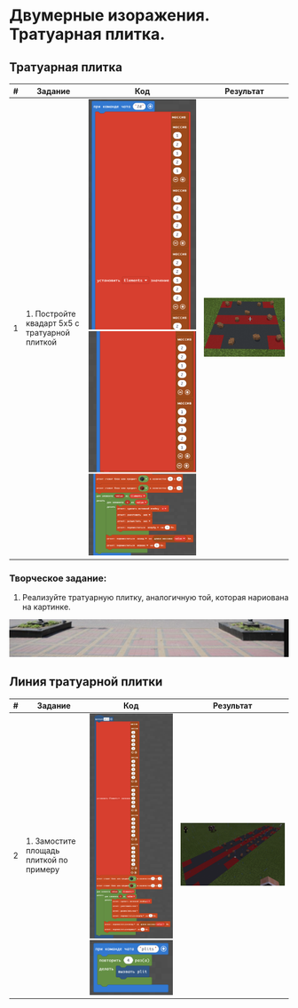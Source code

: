 # Двумерные изоражения. Тратуарная плитка.
## Тратуарная плитка
|#|Задание|Код|Результат|
|---|---|---|---|
|1|1. Постройте квадарт 5х5 с тратуарной плиткой |<img src = 'img/2d03.png'> <img src = 'img/2d02.png'> <img src = 'img/2d01.png'>|<img src = 'img/2d04.png'>|

### Творческое задание:
1. Реализуйте тратуарную плитку, аналогичную той, которая нариована на картинке.

<img src ="img/plits.png">  

## Линия тратуарной плитки
|#|Задание|Код|Результат|
|---|---|---|---|
|2|1. Замостите площадь плиткой по примеру |<img src = 'img/2d06.png'> <img src = 'img/2d07.png'> |<img src = 'img/2d05.png'>|

